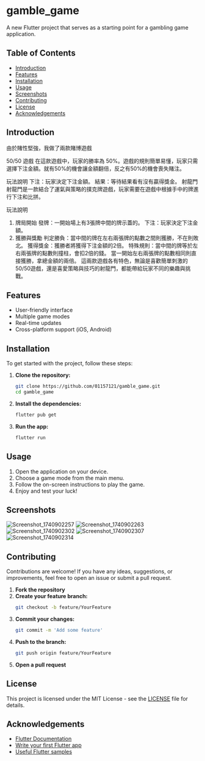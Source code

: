# gamble_game

A new Flutter project that serves as a starting point for a gambling game application.

## Table of Contents

- [Introduction](#introduction)
- [Features](#features)
- [Installation](#installation)
- [Usage](#usage)
- [Screenshots](#screenshots)
- [Contributing](#contributing)
- [License](#license)
- [Acknowledgements](#acknowledgements)

## Introduction

由於賭性堅強，我做了兩款賭博遊戲

50/50 遊戲
在這款遊戲中，玩家的勝率為 50%。遊戲的規則簡單易懂，玩家只需選擇下注金額。就有50%的機會讓金額翻倍，反之有50%的機會喪失賭注。

玩法說明
下注：玩家決定下注金額。
結果：等待結果看有沒有贏得獎金。
射龍門
射龍門是一款結合了運氣與策略的撲克牌遊戲，玩家需要在遊戲中根據手中的牌進行下注和比拼。

玩法說明
1. 牌局開始
發牌：一開始場上有3張牌中間的牌示蓋的。
下注：玩家決定下注金額。
2. 獲勝與獎勵
判定勝負：當中間的牌在左右兩張牌的點數之間則獲勝，不在則敗北。
獲得獎金：獲勝者將獲得下注金額的2倍。
特殊規則：當中間的牌等於左右兩張牌的點數則撞柱，會扣2倍的錢。
當一開始左右兩張牌的點數相同則直接獲勝，拿總金額的兩倍。
這兩款遊戲各有特色，無論是喜歡簡單刺激的50/50遊戲，還是喜愛策略與技巧的射龍門，都能帶給玩家不同的樂趣與挑戰。
## Features

- User-friendly interface
- Multiple game modes
- Real-time updates
- Cross-platform support (iOS, Android)

## Installation

To get started with the project, follow these steps:

1. **Clone the repository:**
    ```sh
    git clone https://github.com/01157121/gamble_game.git
    cd gamble_game
    ```

2. **Install the dependencies:**
    ```sh
    flutter pub get
    ```

3. **Run the app:**
    ```sh
    flutter run
    ```

## Usage

1. Open the application on your device.
2. Choose a game mode from the main menu.
3. Follow the on-screen instructions to play the game.
4. Enjoy and test your luck!

## Screenshots
![Screenshot_1740902257](https://github.com/user-attachments/assets/566b12f9-8451-4f52-8e3f-feafc1ba0a12)
![Screenshot_1740902263](https://github.com/user-attachments/assets/77f54307-03ac-41bb-ad30-6a5cf3a74a38)
![Screenshot_1740902302](https://github.com/user-attachments/assets/8662e491-0ce2-4e19-9d3d-8af79ef4c51a)
![Screenshot_1740902307](https://github.com/user-attachments/assets/a262775e-deb4-4ab6-a40e-8985268582c9)
![Screenshot_1740902314](https://github.com/user-attachments/assets/91e2f468-0065-4eb0-b7e7-56c663d5ae78)


## Contributing

Contributions are welcome! If you have any ideas, suggestions, or improvements, feel free to open an issue or submit a pull request.

1. **Fork the repository**
2. **Create your feature branch:**
    ```sh
    git checkout -b feature/YourFeature
    ```
3. **Commit your changes:**
    ```sh
    git commit -m 'Add some feature'
    ```
4. **Push to the branch:**
    ```sh
    git push origin feature/YourFeature
    ```
5. **Open a pull request**

## License

This project is licensed under the MIT License - see the [LICENSE](LICENSE) file for details.

## Acknowledgements

- [Flutter Documentation](https://docs.flutter.dev/)
- [Write your first Flutter app](https://docs.flutter.dev/get-started/codelab)
- [Useful Flutter samples](https://docs.flutter.dev/cookbook)
